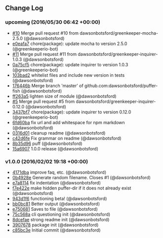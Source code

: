 ## Change Log

### upcoming (2016/05/30 06:42 +00:00)
- [#10](https://github.com/dawsonbotsford/puffer-fish/pull/10) Merge pull request #10 from dawsonbotsford/greenkeeper-mocha-2.5.0 (@dawsonbotsford)
- [e0eafa7](https://github.com/dawsonbotsford/puffer-fish/commit/e0eafa7988ca8d081c0c97eb7ed26276baa81a38) chore(package): update mocha to version 2.5.0 (@greenkeeperio-bot)
- [#11](https://github.com/dawsonbotsford/puffer-fish/pull/11) Merge pull request #11 from dawsonbotsford/greenkeeper-inquirer-1.0.3 (@dawsonbotsford)
- [0a75cf5](https://github.com/dawsonbotsford/puffer-fish/commit/0a75cf5d95e55806482e33d987692d754d6953b7) chore(package): update inquirer to version 1.0.3 (@greenkeeperio-bot)
- [103bad2](https://github.com/dawsonbotsford/puffer-fish/commit/103bad2ca560ecb97544b9bc3fa5992d6ba052b6) whitelist files and include new version in tests (@dawsonbotsford)
- [176446b](https://github.com/dawsonbotsford/puffer-fish/commit/176446b8650ffa00eb8ed9bf3052c3462e593c36) Merge branch 'master' of github.com:dawsonbotsford/puffer-fish (@dawsonbotsford)
- [ff263a5](https://github.com/dawsonbotsford/puffer-fish/commit/ff263a570dc4ad3e0b39790a2ff860f1c6ecc4d0) lighten size of module (@dawsonbotsford)
- [#5](https://github.com/dawsonbotsford/puffer-fish/pull/5) Merge pull request #5 from dawsonbotsford/greenkeeper-inquirer-0.12.0 (@dawsonbotsford)
- [3437bf7](https://github.com/dawsonbotsford/puffer-fish/commit/3437bf77cb61dfdf4d50e32782f8c359174586b1) chore(package): update inquirer to version 0.12.0 (@greenkeeperio-bot)
- [6fd60ba](https://github.com/dawsonbotsford/puffer-fish/commit/6fd60ba8d9966ee8886334a9b5cc62faafb988ab) fix url and add whitespace for npm markdown (@dawsonbotsford)
- [0316d01](https://github.com/dawsonbotsford/puffer-fish/commit/0316d015e6e5a0d6ba84e7961740b9a1ab37d0a7) cleanup readme (@dawsonbotsford)
- [c42d6fe](https://github.com/dawsonbotsford/puffer-fish/commit/c42d6fec8c449e88c19c92d1d5ee0016004b9415) Fix grammar on readme (@dawsonbotsford)
- [8b35d96](https://github.com/dawsonbotsford/puffer-fish/commit/8b35d96ec64b411bad1d2f3741be0d39c6163567) puff (@dawsonbotsford)
- [15a6907](https://github.com/dawsonbotsford/puffer-fish/commit/15a69072ee803db6621d549ff3d333a8b3e8f10e) 1.0.0 release (@dawsonbotsford)

### v1.0.0 (2016/02/02 19:18 +00:00)
- [4171dba](https://github.com/dawsonbotsford/puffer-fish/commit/4171dbad5e94ee9c4a292f5f84fec861fb8983c6) improve faq, etc. (@dawsonbotsford)
- [0b4928e](https://github.com/dawsonbotsford/puffer-fish/commit/0b4928ef22acbbcc9ef1d9d16eec6e88e74aa7aa) Generate random filename. Closes #1 (@dawsonbotsford)
- [e7a8114](https://github.com/dawsonbotsford/puffer-fish/commit/e7a811469fd72aa8c5fedabe443de887f364918b) fix indentation (@dawsonbotsford)
- [f7e422e](https://github.com/dawsonbotsford/puffer-fish/commit/f7e422ecde84cef46864e21cba1acddff8d1f056) make hidden puffer-dir if it does not already exist (@dawsonbotsford)
- [943d1f6](https://github.com/dawsonbotsford/puffer-fish/commit/943d1f60d9e29e7f9b61ad156341dd51ba27b29c) functioning beta! (@dawsonbotsford)
- [bb0bc81](https://github.com/dawsonbotsford/puffer-fish/commit/bb0bc81caf3df1fe92450e3f9c418cc758e276c6) Better output (@dawsonbotsford)
- [e750681](https://github.com/dawsonbotsford/puffer-fish/commit/e750681876e9c1c1e9b01ea2ce85b856508e5b96) Saves to file (@dawsonbotsford)
- [75c568a](https://github.com/dawsonbotsford/puffer-fish/commit/75c568a5b97772305f1ff78f2e9805048d6f7a59) cli questioning init (@dawsonbotsford)
- [8dcefae](https://github.com/dawsonbotsford/puffer-fish/commit/8dcefae75790178414f398523c408b8db3c971ad) strong readme init (@dawsonbotsford)
- [3907678](https://github.com/dawsonbotsford/puffer-fish/commit/39076780726256828afb44dd3c9161cc8d2fc812) package init (@dawsonbotsford)
- [c85bc3e](https://github.com/dawsonbotsford/puffer-fish/commit/c85bc3e020aaf88e876f438b8b5c2697d784e2e6) Initial commit (@dawsonbotsford)